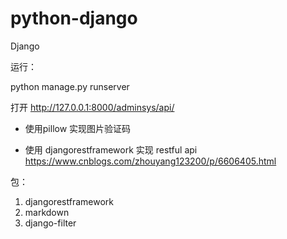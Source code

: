# python-django
Django

运行：

python manage.py runserver

打开 http://127.0.0.1:8000/adminsys/api/



- 使用pillow 实现图片验证码

- 使用 djangorestframework 实现 restful api https://www.cnblogs.com/zhouyang123200/p/6606405.html


包：
1. djangorestframework
2. markdown
3. django-filter